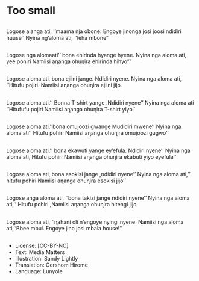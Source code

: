 # Too small

##
Logose alanga ati, ‘’maama nja obone. Engoye jinonga josi
joosi ndidiri huuse’’
Nyina ng’aloma ati, ‘’leha mbone”

##
Logose nga alomaati’’ bona ehirinda hyange hyene.
Nyina nga aloma ati, yee pohiri Namiisi aɳanga ohuɳira
ehirinda hihyo””

##
Logose aloma ati, bona ejiini jange.
Ndidiri nyene.
Nyina nga aloma ati, ‘’Hitufu pojiri.
Namiisi aɳanga ohuɳira ejiini jijo.

##
Logose aloma ati.’’ Bonna T-shirt yange .Ndidiri nyene’’
Nyina nga aloma ati ‘’Hitufufu pojiri Namiisi aɳanga ohuɳira
T-shirt yiyo’’

##
Logose aloma ati,’’bona omujoozi gwange
Mudidiri mwene’’
Nyina nga aloma ati’’ Hitufu pohiri Namiisi aɳanga ohuɳira
omujoozi gugwo’’

##
Logose aloma ati,’’ bona ekawuti yange ey’efula.
Ndidiri nyene’’
Nyina nga aloma ati, Hitufu pohiri Namiisi aɳanga ohuɳira
ekabuti yiyo eyefula’’

##
Logose aloma ati, bona esokisi jange ,ndidiri nyene’’
Nyina nga aloma ati,’’ hitufu pohiri Namiisi aɳanga ohuɳira
esokisi jijo’’

##
Logose anga aloma ati, ‘’bona takizi jange ndidiri nyene’’
Nyina nga aloma ati,’’ Hitufu pohiri ,Namiisi aɳanga ohuɳira
hitengi jijo

##
Logose aloma ati, ‘’ɳahani oli n’engoye nyingi nyene.
Namiisi nga aloma ati,’’Bbee mbul. Engoye jino josi mbala
house!”

##
* License: [CC-BY-NC]
* Text: Media Matters
* Illustration: Sandy Lightly
* Translation: Gershom Hirome
* Language: Lunyole

